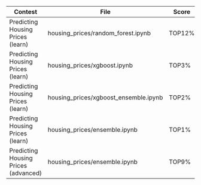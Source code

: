 | Contest | File | Score |
| ------ | ------ | ------ |
| Predicting Housing Prices (learn) | housing_prices/random_forest.ipynb | TOP12% |
| Predicting Housing Prices (learn) | housing_prices/xgboost.ipynb | TOP3% |
| Predicting Housing Prices (learn) | housing_prices/xgboost_ensemble.ipynb | TOP2% |
| Predicting Housing Prices (learn) | housing_prices/ensemble.ipynb | TOP1% |
| Predicting Housing Prices (advanced) | housing_prices/ensemble.ipynb | TOP9% |